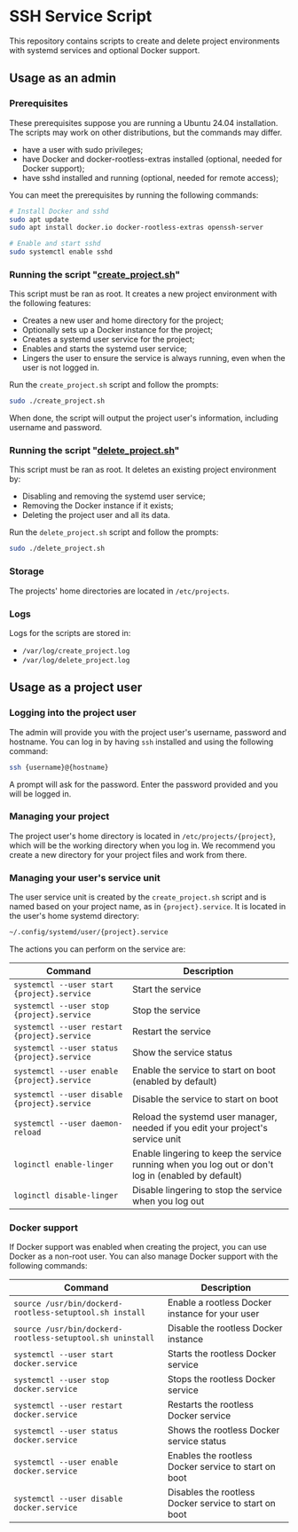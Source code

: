 # SSH Service Script

This repository contains scripts to create and delete project environments with systemd services and optional Docker support.

## Usage as an admin

### Prerequisites

These prerequisites suppose you are running a Ubuntu 24.04 installation. The scripts may work on other distributions, but the commands may differ.

- have a user with sudo privileges;
- have Docker and docker-rootless-extras installed (optional, needed for Docker support);
- have sshd installed and running (optional, needed for remote access);

You can meet the prerequisites by running the following commands:

```sh
# Install Docker and sshd
sudo apt update
sudo apt install docker.io docker-rootless-extras openssh-server

# Enable and start sshd
sudo systemctl enable sshd
```

### Running the script "[create_project.sh](create_project.sh)"

This script must be ran as root. It creates a new project environment with the following features:

- Creates a new user and home directory for the project;
- Optionally sets up a Docker instance for the project;
- Creates a systemd user service for the project;
- Enables and starts the systemd user service;
- Lingers the user to ensure the service is always running, even when the user is not logged in.

Run the `create_project.sh` script and follow the prompts:

```sh
sudo ./create_project.sh
```

When done, the script will output the project user's information, including username and password.

### Running the script "[delete_project.sh](delete_project.sh)"

This script must be ran as root. It deletes an existing project environment by:

- Disabling and removing the systemd user service;
- Removing the Docker instance if it exists;
- Deleting the project user and all its data.

Run the `delete_project.sh` script and follow the prompts:

```sh
sudo ./delete_project.sh
```

### Storage

The projects' home directories are located in `/etc/projects`.

### Logs

Logs for the scripts are stored in:

- `/var/log/create_project.log`
- `/var/log/delete_project.log`

## Usage as a project user

### Logging into the project user

The admin will provide you with the project user's username, password and hostname. You can log in by having `ssh` installed and using the following command:

```sh
ssh {username}@{hostname}
```

A prompt will ask for the password. Enter the password provided and you will be logged in.

### Managing your project

The project user's home directory is located in `/etc/projects/{project}`, which will be the working directory when you log in. We recommend you create a new directory for your project files and work from there.

### Managing your user's service unit

The user service unit is created by the `create_project.sh` script and is named based on your project name, as in  `{project}.service`. It is located in the user's home systemd directory:

```sh
~/.config/systemd/user/{project}.service
```

The actions you can perform on the service are:

| Command | Description |
| --- | --- |
| `systemctl --user start {project}.service` | Start the service |
| `systemctl --user stop {project}.service` | Stop the service |
| `systemctl --user restart {project}.service` | Restart the service |
| `systemctl --user status {project}.service` | Show the service status |
| `systemctl --user enable {project}.service` | Enable the service to start on boot (enabled by default) |
| `systemctl --user disable {project}.service` | Disable the service to start on boot |
| `systemctl --user daemon-reload` | Reload the systemd user manager, needed if you edit your project's service unit |
| `loginctl enable-linger` | Enable lingering to keep the service running when you log out or don't log in (enabled by default) |
| `loginctl disable-linger` | Disable lingering to stop the service when you log out |

### Docker support

If Docker support was enabled when creating the project, you can use Docker as a non-root user. You can also manage Docker support with the following commands:

| Command | Description |
| --- | --- |
| `source /usr/bin/dockerd-rootless-setuptool.sh install` | Enable a rootless Docker instance for your user |
| `source /usr/bin/dockerd-rootless-setuptool.sh uninstall` | Disable the rootless Docker instance |
| `systemctl --user start docker.service` | Starts the rootless Docker service |
| `systemctl --user stop docker.service` | Stops the rootless Docker service |
| `systemctl --user restart docker.service` | Restarts the rootless Docker service |
| `systemctl --user status docker.service` | Shows the rootless Docker service status |
| `systemctl --user enable docker.service` | Enables the rootless Docker service to start on boot |
| `systemctl --user disable docker.service` | Disables the rootless Docker service to start on boot |
